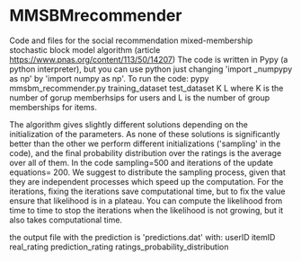 # MMSBMrecommender
Code and files for the social recommendation mixed-membership stochastic block model algorithm (article https://www.pnas.org/content/113/50/14207)
The code is written in Pypy (a python interpreter), but you can use python just changing 'import _numpypy as np' by 'import numpy as np'. To run the code:
pypy mmsbm_recommender.py training_dataset test_dataset K L
where K is the number of gorup memberhsips for users and L is the number of group memberships for items.

The algorithm gives slightly different solutions depending on the initialization of the parameters. As none of these solutions is significantly better than the other we perform different initializations ('sampling' in the code), and the final probability distribution over the ratings is the average over all of them.
In the code sampling=500 and iterations of the update equations= 200.
We suggest to distribute the sampling process, given that they are independent processes which speed up the computation. For the iterations, fixing the iterations save computational time, but to fix the value ensure that likelihood is in a plateau. You can compute the likelihood from time to time to stop the iterations when the likelihood is not growing, but it also takes computational time.

the output file with the prediction is 'predictions.dat' with:
userID itemID real_rating prediction_rating ratings_probability_distribution
